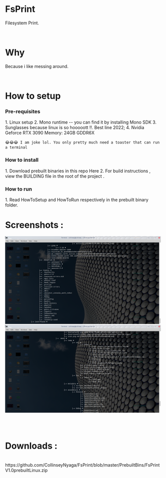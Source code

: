 # FsPrint
Filesystem Print.

<br>

# Why 
Because i like messing around.

<br>

# How to setup 

<h3> Pre-requisites </h3>
1. Linux setup 
2. Mono runtime -- you can find it by installing Mono SDK 
3. Sunglasses because linux is so hooooott !!. Best line 2022;
4. Nvidia Geforce RTX 3090 Memory: 24GB GDDR6X

	😂😂😂 I am joke lol. You only pretty much need a toaster that can run a terminal

<h3> How to install </h3>
1. Download prebuilt binaries in this repo Here
2. For build instructions , view the BUILDING file in the root of the project .

<br>

<h3> How to run </h3>
1. Read HowToSetup and HowToRun respectively in the prebuilt binary folder.

<br>

# Screenshots : 
![Screenshot_.png](https://github.com/CollinseyNyaga/FsPrint/blob/master/Screenshots/Screenshot_2022-05-05_23-39-12.png)
<br>
![Screenshot_.png](https://github.com/CollinseyNyaga/FsPrint/blob/master/Screenshots/Screenshot_2022-05-05_23-40-15.png)

<br>
<br>

# Downloads : 
<br>
https://github.com/CollinseyNyaga/FsPrint/blob/master/PrebuiltBins/FsPrintV1.0prebuiltLinux.zip
